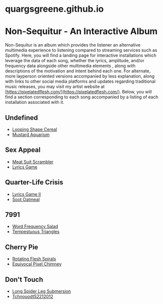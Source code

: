 # quargsgreene.github.io

Non-Sequitur - An Interactive Album
===================================

Non-Sequitur is an album which provides the listener an alternative multimedia experience to listening compared to streaming services such as Spotify. 
Here, you will find a landing page for interactive installations which leverage the data of each song, whether the lyrics, amplitude, and/or 
frequency data alongside other multimedia elements , along with descriptions of the motivation and intent behind each one. For alternate, more layperson oriented versions accompanied by less explanation, along with links to other social media platforms and updates regarding traditional music releases, 
you may visit my artist website at [https://pixelatedflesh.com/](https://pixelatedflesh.com/). Below, you will find a section corresponding to each song accompanied by a listing of each installation associated with it.

Undefined
---------

* [Looping Shape Cereal](https://quargsgreene.github.io/Looping-Shape-Cereal/)
* [Mustard Aquarium](https://quargsgreene.github.io/Mustard-Aquarium/)

Sex Appeal
----------
* [Meat Suit Scrambler](https://quargsgreene.github.io/meat-suit-scrambler/dist/index.html)
* [Lyrics Game](https://quargsgreene.github.io/Lyrics-Game/)

Quarter-Life Crisis
-------------------

* [Lyrics Game II](https://quargsgreene.github.io/Lyrics-Game-II/)
* [Soot Oatmeal](https://quargsgreene.github.io/Soot-Oatmeal/)

7991
----

* [Word Frequency Salad](https://quargsgreene.github.io/word-frequency-salad/)
* [Tempestuous Triangles](https://quargsgreene.github.io/tempestuous-triangles/)

Cherry Pie
----------

* [Rotating Flesh Spirals](https://quargsgreene.github.io/rotating-flesh-spirals/)
* [Equivocal Pixel Chimney](https://quargsgreene.github.io/equivocal-pixel-chimney/dist/index.html)

Don't Touch
-----------
* [Long Spider Leg Submersion](https://quargsgreene.github.io/long-spider-leg-submersion/)
* [Tchnouodt52212012](https://quargsgreene.github.io/tchnouodt52212012/)


